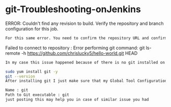 # git-Troubleshooting-onJenkins
ERROR: Couldn't find any revision to build. Verify the repository and branch configuration for this job.

```sh
For this same error. You need to confirm the repository URL and confirm the branch. If you are using github, the master is now changed to main branch.
```

Failed to connect to repository : Error performing git command: git ls-remote -h https://github.com/chrislucky5/hello-world.git HEAD
```sh
In my case this issue happened because of there is no git installed on my Linux server.

sudo yum install git -y
git --version
After installing git I just make sure that my Global Tool Configuration default pointed to git Jenkins > Manage Jenkins > Global Tool Configuration > Git

Name : git
Path to Git executable : git
just posting this may help you in case of similar issue you had
```
